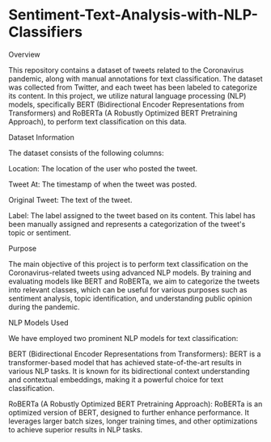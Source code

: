 # Sentiment-Text-Analysis-with-NLP-Classifiers

Overview

This repository contains a dataset of tweets related to the Coronavirus pandemic, along with manual annotations for text classification. The dataset was collected from Twitter, and each tweet has been labeled to categorize its content. In this project, we utilize natural language processing (NLP) models, specifically BERT (Bidirectional Encoder Representations from Transformers) and RoBERTa (A Robustly Optimized BERT Pretraining Approach), to perform text classification on this data.

Dataset Information

The dataset consists of the following columns:

Location: The location of the user who posted the tweet.

Tweet At: The timestamp of when the tweet was posted.

Original Tweet: The text of the tweet.

Label: The label assigned to the tweet based on its content. This label has been manually assigned and represents a categorization of the tweet's topic or sentiment.

Purpose

The main objective of this project is to perform text classification on the Coronavirus-related tweets using advanced NLP models. By training and evaluating models like BERT and RoBERTa, we aim to categorize the tweets into relevant classes, which can be useful for various purposes such as sentiment analysis, topic identification, and understanding public opinion during the pandemic.

NLP Models Used

We have employed two prominent NLP models for text classification:

BERT (Bidirectional Encoder Representations from Transformers): BERT is a transformer-based model that has achieved state-of-the-art results in various NLP tasks. It is known for its bidirectional context understanding and contextual embeddings, making it a powerful choice for text classification.

RoBERTa (A Robustly Optimized BERT Pretraining Approach): RoBERTa is an optimized version of BERT, designed to further enhance performance. It leverages larger batch sizes, longer training times, and other optimizations to achieve superior results in NLP tasks.
